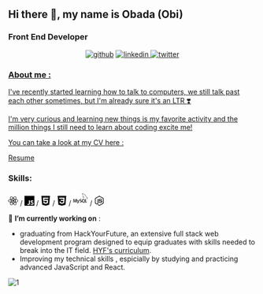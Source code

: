 <!--### Hi there 👋 

# [![Header](https://raw.githubusercontent.com/Obada-oth/Obada-oth/main/pngwing.com.png)](https://github.com/Obada-oth?tab=repositories)

<p align='center'>
<a href="www.linkedin.com/in/obada-othman-943578a1"><img height="30" src="https://github.com/stephenajulu/WaylonWalker/blob/main/icon/linkedin.png?raw=true"></a>
<a href="https://twitter.com/obada_oth"><img height="30" src="https://github.com/stephenajulu/WaylonWalker/blob/main/icon/twitter.png?raw=true"></a>&nbsp;&nbsp;
</p>



- 🔭 I’m currently working on ...
- 🌱 I’m currently learning ...
- 👯 I’m looking to collaborate on ...
- 🤔 I’m looking for help with ...
- 💬 Ask me about ...
- 📫 How to reach me: ...
- 😄 Pronouns: ...
- ⚡ Fun fact: ...-->

## Hi there 👋, my name is Obada (Obi)
### Front End Developer

<p align='center'>
<a href='https://github.com/obada-oth'><img src='https://cdn.jsdelivr.net/npm/simple-icons@3.0.1/icons/github.svg' alt='github' height='40'></a>  <a href='https://www.linkedin.com/in/obada-othman/'><img src='https://cdn.jsdelivr.net/npm/simple-icons@3.0.1/icons/linkedin.svg' alt='linkedin' height='40'>  <a href='https://twitter.com/obada-oth'><img src='https://cdn.jsdelivr.net/npm/simple-icons@3.0.1/icons/twitter.svg' alt='twitter' height='40'>
</p>

### About me :

I've recently started learning how to talk to computers, we still talk past each other sometimes, but I'm already sure it's an LTR :heavy_heart_exclamation:

I'm very curious and learning new things is my favorite activity and the million things I still need to learn about coding excite me! 

You can take a look at my CV here : 

[Resume](https://docs.google.com/document/d/1hfMfbmLP734f9en_NXPBtitcdr5QMckXdnUM5xkTNZ8/edit#heading=h.wj0puh61kxsr)

### Skills:

<img src='react.svg' width=20px> / <img src='javascript.svg' width=20px> / <img src='html5.svg' width=20px> / <img src='css3.svg' width=20px> / <img src='mysql.svg' width=30px> / <img src='node-dot-js.svg' width=20px>


🔭 **I’m currently working on** : 
* graduating from HackYourFuture, an extensive full stack web development program designed to equip graduates with skills needed to break into the IT field.
[HYF's curriculum](https://github.com/HackYourFuture/curriculum).
* Improving my technical skills , espicially by studying and practicing advanced JavaScript and React.



![1](https://github-readme-stats.vercel.app/api/top-langs/?username=obada-oth&theme=blue-green)











